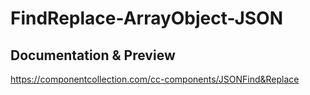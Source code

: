 # FindReplace-ArrayObject-JSON
## Documentation & Preview

https://componentcollection.com/cc-components/JSONFind&Replace
